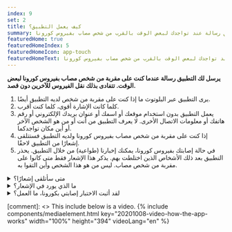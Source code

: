 ```yaml
---
index: 9
set: 2
title: كيف يعمل التطبيق؟
summary: يرسل لك التطبيق رسالة عند تواجدك لبعض الوقت بالقرب من شخص مصاب بفيروس كورونا.
featuredHome: true
featuredHomeIndex: 5
featuredHomeIcon: app-touch
featuredHomeText: يرسل لك التطبيق رسالة عند تواجدك لبعض الوقت بالقرب من شخص مصاب بفيروس كورونا.
---
```


**يرسل لك التطبيق رسالة عندما كنت على مقربة من شخص مصاب بفيروس كورونا لبعض الوقت. تتفادى بذلك نقل الفيروس للآخرين دون قصد.** 

<div class="md-timeline" markdown="1">

1. 	يرى التطبيق عبر البلوتوث ما إذا كنت على مقربة من شخص لديه التطبيق أيضًا.
2. 	كلما كانت الإشارة أقوى، كلما كنت أقرب.
3. 	يعمل التطبيق بدون استخدام موقعك أو اسمك أو عنوان بريدك الإلكتروني أو رقم هاتفك أو معلومات الاتصال الأخرى. لا يعرف التطبيق من أنت أو من هو الشخص الآخر أو أين مكان تواجدكما.
4. 	إذا كنت على مقربة من شخص مصاب بفيروس كورونا ولديه التطبيق فستتلقى إشعارًا من التطبيق لاحقًا.
5. 	في حالة إصابتك بفيروس كورونا، يمكنك إخبارنا (طواعية) من خلال التطبيق. يحذر التطبيق بعد ذلك الأشخاص الذين اختلطت بهم. يذكر هذا الإشعار فقط متى كانوا على مقربة من شخص مصاب. ليس من هو هذا الشخص وأين التقوا به.

</div>

<details>
   <summary>متى سأتلقى إشعارًا؟</summary>
   <div markdown="1">

إذا كانت نتيجة اختبار كورونا إيجابية يمكنك الإبلاغ عن ذلك طواعية في التطبيق بمساعدة الـ GGD. إذا اتصل بك أحد موظفي الـ GGD لإبلاغك بنتائج الاختبار، فسوف يسألك أيضًا عما إذا كنت تريد تحذير الآخرين عبر التطبيق. إذا قمت باختيار ذلك فلن يرى المستلم من أنت أو المكان الذي تمت به المخالطة. أنت مَن تقرر بخصوص الإشعار، فذلك ليس إلزاميًا ولا يحدث تلقائيًا.

</div>
</details>

<details>
<summary>ما الذي يورد في الإشعار؟
</summary>
<div markdown="1">

يظهر الإشعار عدد الأيام التي مضى على مقربتك من شخص تبين لاحقًا أنه مصاب بكورونا. ليس معلومًا مَن يكون هذا الشخص أو أين أو متى حدث ذلك بالضبط.
•	يمكنك إجراء الاختبار على الفور بعد الإشعار، حتى لو لم تكن لديك أعراض. تجد جميع المعلومات حول هذا في الإشعار الذي تتلقاه من خلال تطبيق CoronaMelder.
•	هل لديك أعراض شديدة أم أنك ضمن مجموعة معرضة للخطر؟ اتصل بطبيبك.

</div>
</details>

<details>
<summary>لقد أثبت الاختبار إصابتي بكورونا، ما العمل؟</summary>
<div markdown="1">

إذا كانت نتيجة اختبار كورونا إيجابية يمكنك الإبلاغ عن ذلك طواعية في التطبيق بمساعدة أحد موظفي الـ GGD. يمكنك بهذه الطريقة تحذير الآخرين. لا يرى المستلم من أنت أو أين تمت المخالطة. أنت من تقرر بخصوص الإشعار، فهو ليس إلزاميًا ولا يحدث تلقائيًا.

</div>
</details>

[comment]: <> This include below is a video.
{% include components/mediaelement.html key="20201008-video-how-the-app-works" width="100%" height="394"  videoLang="en" %}
